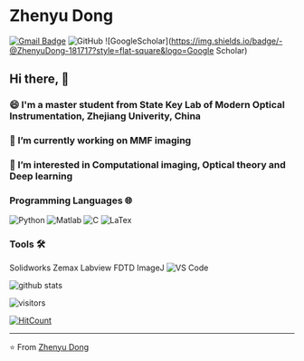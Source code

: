 # Zhenyu Dong
[![Gmail Badge](https://img.shields.io/badge/-kevinzjudzy@gmail.com-c14438?style=flat-square&logo=Gmail&logoColor=white&link=mailto:kevinzjudzy@gmail.com)](mailto:kevinzjudzy@gmail.com)  ![GitHub](https://img.shields.io/badge/-@MrDongZhenyu-181717?style=flat-square&logo=github) ![GoogleScholar](https://img.shields.io/badge/-@ZhenyuDong-181717?style=flat-square&logo=Google Scholar)

## Hi there, 👋
### 😄 I'm a master student from State Key Lab of Modern Optical Instrumentation, Zhejiang Univerity, China
### 🔭 I’m currently working on MMF imaging
### 🌱 I’m interested in Computational imaging, Optical theory and Deep learning

### Programming Languages 🌐
![Python](https://img.shields.io/badge/-Python-%231572B6?style=flat-square&logo=Python&logoColor=ffffff) 
![Matlab](https://img.shields.io/badge/-Matlab-%23F05032?style=flat-square&logo=Mathworks&logoColor=ffffff) 
![C](https://img.shields.io/badge/-C-%23CC6699?style=flat-square&logo=C&logoColor=ffffff)
![LaTex](https://img.shields.io/badge/-LaTex-black?style=flat-square&logo=LaTex&logoColor=ffffff)
### Tools 🛠️
Solidworks Zemax Labview FDTD ImageJ
![VS Code](http://img.shields.io/badge/-VS%20Code-007ACC?style=flat-square&logo=visual-studio-code&logoColor=ffffff)

![github stats](https://github-readme-stats.vercel.app/api?username=MrDongZhenyu&show_icons=true)

![visitors](https://visitor-badge.glitch.me/badge?page_id=MrDongZhenyu.MrDongZhenyu) 

[![HitCount](http://hits.dwyl.com/MrDongZhenyu/MrDongZhenyu.svg)](http://hits.dwyl.com/MrDongZhenyu/MrDongZhenyu)

---

⭐️ From [Zhenyu Dong](https://github.com/MrDongZhenyu)

